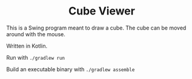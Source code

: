 <h1 align="center">Cube Viewer</h1>

This is a Swing program meant to draw a cube.
The cube can be moved around with the mouse.

Written in Kotlin.

Run with `./gradlew run`

Build an executable binary with `./gradlew assemble`


